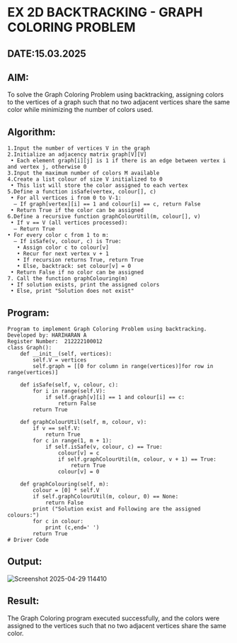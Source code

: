 # EX 2D BACKTRACKING - GRAPH COLORING PROBLEM
## DATE:15.03.2025
## AIM:
To solve the Graph Coloring Problem using backtracking, assigning colors to the vertices of a graph such that no two adjacent vertices share the same color while minimizing the number of colors used.

## Algorithm:
```
1.Input the number of vertices V in the graph
2.Initialize an adjacency matrix graph[V][V]
 • Each element graph[i][j] is 1 if there is an edge between vertex i and vertex j, otherwise 0
3.Input the maximum number of colors M available
4.Create a list colour of size V initialized to 0
 • This list will store the color assigned to each vertex
5.Define a function isSafe(vertex, colour[], c)
 • For all vertices i from 0 to V-1:
  – If graph[vertex][i] == 1 and colour[i] == c, return False
 • Return True if the color can be assigned
6.Define a recursive function graphColourUtil(m, colour[], v)
 • If v == V (all vertices processed):
  – Return True
• For every color c from 1 to m:
  – If isSafe(v, colour, c) is True:
   • Assign color c to colour[v]
   • Recur for next vertex v + 1
   • If recursion returns True, return True
   • Else, backtrack: set colour[v] = 0
 • Return False if no color can be assigned
7. Call the function graphColouring(m)
 • If solution exists, print the assigned colors
 • Else, print "Solution does not exist"
```

## Program:
```
Program to implement Graph Coloring Problem using backtracking.
Developed by: HARIHARAN A
Register Number:  212222100012
class Graph():
    def __init__(self, vertices):
        self.V = vertices
        self.graph = [[0 for column in range(vertices)]for row in range(vertices)]
 
    def isSafe(self, v, colour, c):
        for i in range(self.V):
            if self.graph[v][i] == 1 and colour[i] == c:
                return False
        return True

    def graphColourUtil(self, m, colour, v):
        if v == self.V:
            return True
        for c in range(1, m + 1):
            if self.isSafe(v, colour, c) == True:
                colour[v] = c
                if self.graphColourUtil(m, colour, v + 1) == True:
                    return True
                colour[v] = 0

    def graphColouring(self, m):
        colour = [0] * self.V
        if self.graphColourUtil(m, colour, 0) == None:
            return False
        print ("Solution exist and Following are the assigned colours:")
        for c in colour:
            print (c,end=' ')
        return True
# Driver Code
```

## Output:

![Screenshot 2025-04-29 114410](https://github.com/user-attachments/assets/0f212e79-898e-45dd-bd42-c4cfbf7f32ed)


## Result:
The Graph Coloring program executed successfully, and the colors were assigned to the vertices such that no two adjacent vertices share the same color.
